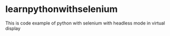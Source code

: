 # learnpythonwithselenium
This is code example of python with selenium with headless mode in virtual display
